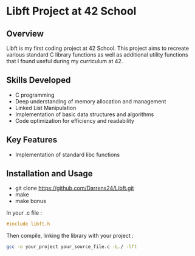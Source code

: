 # Libft Project at 42 School

## Overview
Libft is my first coding project at 42 School. This project aims to recreate various standard C library functions as well as additional utility functions that I found useful during my curriculum at 42. 

## Skills Developed
- C programming
- Deep understanding of memory allocation and management
- Linked List Manipulation
- Implementation of basic data structures and algorithms
- Code optimization for efficiency and readability

## Key Features
- Implementation of standard libc functions

## Installation and Usage

- git clone https://github.com/Darrens24/Libft.git
- make
- make bonus

In your .c file :
```c
#include libft.h
```
Then compile, linking the library with your project :
```bash
gcc -o your_project your_source_file.c -L./ -lft
```
